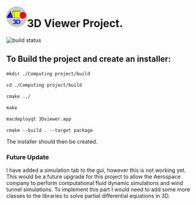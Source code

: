 # ![logo](https://github.com/mbh1620/Computing_Project/blob/master/Computing%20project/Images/doxylogo.png)3D Viewer Project. 

![build status](https://travis-ci.com/mbh1620/Computing_Project.svg?token=GqtXXcs7xDsCW7iqqCwg&branch=master)

## To Build the project and create an installer:
```
mkdir ./Computing project/build
```
```
cd ./Computing project/build
```
```
cmake ../
```
```
make 
```
```
macdeployqt 3Dviewer.app
```
```
cmake --build . --target package
```
The installer should then be created.

### Future Update

I have added a simulation tab to the gui, however this is not working yet. This would be a future upgrade for this project to allow the Aerospace company to perform computational fluid dynamic simulations and wind tunnel simulations. To implement this part I would need to add some more classes to the libraries to solve partial differential equations in 3D. 
